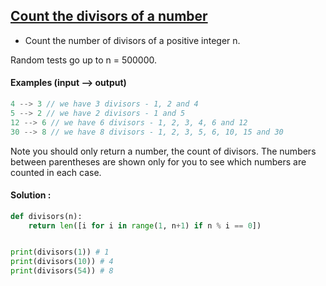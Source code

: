## [Count the divisors of a number](https://www.codewars.com/kata/542c0f198e077084c0000c2e)

- Count the number of divisors of a positive integer n.

Random tests go up to n = 500000.

#### Examples (input --> output)

```js
4 --> 3 // we have 3 divisors - 1, 2 and 4
5 --> 2 // we have 2 divisors - 1 and 5
12 --> 6 // we have 6 divisors - 1, 2, 3, 4, 6 and 12
30 --> 8 // we have 8 divisors - 1, 2, 3, 5, 6, 10, 15 and 30
```

Note you should only return a number, the count of divisors. The numbers between parentheses are shown only for you to see which numbers are counted in each case.

#### Solution :

```python
def divisors(n):
    return len([i for i in range(1, n+1) if n % i == 0])


print(divisors(1)) # 1
print(divisors(10)) # 4
print(divisors(54)) # 8
```
